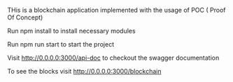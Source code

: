 

THis is a blockchain application implemented with the usage of POC ( Proof Of Concept)

Run npm install to install necessary modules

Run npm run start to start the project

Visit http://0.0.0.0:3000/api-doc to checkout the swagger documentation

To see the blocks visit http://0.0.0.0:3000/blockchain 
